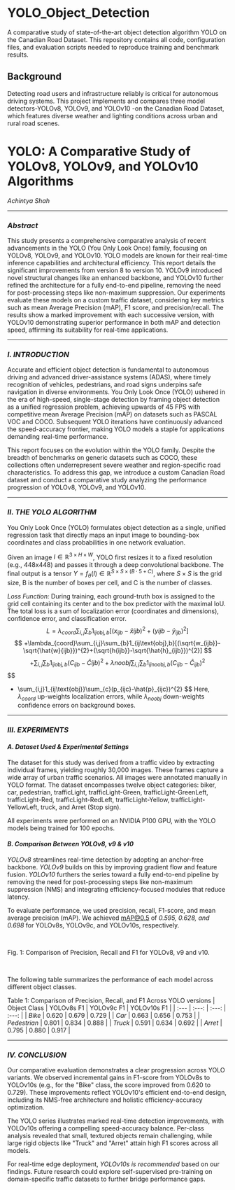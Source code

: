 # YOLO_Object_Detection
A comparative study of state-of-the-art object detection algorithm YOLO on the Canadian Road Dataset. This repository contains all code, configuration files, and evaluation scripts needed to reproduce training and benchmark results.

## Background
Detecting road users and infrastructure reliably is critical for autonomous driving systems. This project implements and compares three model detectors-YOLOv8, YOLOv9, and YOLOv10 -on the Canadian Road Dataset, which features diverse weather and lighting conditions across urban and rural road scenes.

# YOLO: A Comparative Study of YOLOv8, YOLOv9, and YOLOv10 Algorithms

*Achintya Shah*

---

### *Abstract*

This study presents a comprehensive comparative analysis of recent advancements in the YOLO (You Only Look Once) family, focusing on YOLOv8, YOLOv9, and YOLOv10. YOLO models are known for their real-time inference capabilities and architectural efficiency. This report details the significant improvements from version 8 to version 10. YOLOv9 introduced novel structural changes like an enhanced backbone, and YOLOv10 further refined the architecture for a fully end-to-end pipeline, removing the need for post-processing steps like non-maximum suppression. Our experiments evaluate these models on a custom traffic dataset, considering key metrics such as mean Average Precision (mAP), F1 score, and precision/recall. The results show a marked improvement with each successive version, with YOLOv10 demonstrating superior performance in both mAP and detection speed, affirming its suitability for real-time applications.

---

### *I. INTRODUCTION*

Accurate and efficient object detection is fundamental to autonomous driving and advanced driver-assistance systems (ADAS), where timely recognition of vehicles, pedestrians, and road signs underpins safe navigation in diverse environments. You Only Look Once (YOLO) ushered in the era of high-speed, single-stage detection by framing object detection as a unified regression problem, achieving upwards of 45 FPS with competitive mean Average Precision (mAP) on datasets such as PASCAL VOC and COCO. Subsequent YOLO iterations have continuously advanced the speed-accuracy frontier, making YOLO models a staple for applications demanding real-time performance.

This report focuses on the evolution within the YOLO family. Despite the breadth of benchmarks on generic datasets such as COCO, these collections often underrepresent severe weather and region-specific road characteristics. To address this gap, we introduce a custom Canadian Road dataset and conduct a comparative study analyzing the performance progression of YOLOv8, YOLOv9, and YOLOv10.

---

### *II. THE YOLO ALGORITHM*

You Only Look Once (YOLO) formulates object detection as a single, unified regression task that directly maps an input image to bounding-box coordinates and class probabilities in one network evaluation.

Given an image $I \in \mathbb{R}^{3 \times H \times W}$, YOLO first resizes it to a fixed resolution (e.g., 448x448) and passes it through a deep convolutional backbone. The final output is a tensor $Y = f_{\theta}(I) \in \mathbb{R}^{S \times S \times (B \cdot 5 + C)}$, where $S \times S$ is the grid size, B is the number of boxes per cell, and C is the number of classes.

*Loss Function:*
During training, each ground-truth box is assigned to the grid cell containing its center and to the box predictor with the maximal IoU. The total loss is a sum of localization error (coordinates and dimensions), confidence error, and classification error.
$$
L = \lambda_{coord}\sum_{i,j}\sum_{b}1_{ij\text{obj},b}[(x_{ijb}-\hat{x}{ijb})^{2}+(y{ijb}-\hat{y}_{ijb})^{2}]
$$
$$
+\lambda_{coord}\sum_{i,j}\sum_{b}1_{ij\text{obj},b}[(\sqrt{w_{ijb}}-\sqrt{\hat{w}{ijb}})^{2}+(\sqrt{h{ijb}}-\sqrt{\hat{h}_{ijb}})^{2}]
$$
$$
+\sum_{i,j}\sum_{b}1_{ij\text{obj},b}(C_{ijb}-\hat{C}{ijb})^{2} + \lambda{noobj}\sum_{i,j}\sum_{b}1_{ij\text{noobj},b}(C_{ijb}-\hat{C}_{ijb})^{2}
$$
$$
+ \sum_{i,j}1_{ij\text{obj}}\sum_{c}(p_{ijc}-\hat{p}_{ijc})^{2}
$$
Here, $\lambda_{coord}$ up-weights localization errors, while $\lambda_{noobj}$ down-weights confidence errors on background boxes.

---

### *III. EXPERIMENTS*

#### *A. Dataset Used & Experimental Settings*

The dataset for this study was derived from a traffic video by extracting individual frames, yielding roughly 30,000 images. These frames capture a wide array of urban traffic scenarios. All images were annotated manually in YOLO format. The dataset encompasses twelve object categories: biker, car, pedestrian, trafficLight, trafficLight-Green, trafficLight-GreenLeft, trafficLight-Red, trafficLight-RedLeft, trafficLight-Yellow, trafficLight-YellowLeft, truck, and Arret (Stop sign).

All experiments were performed on an NVIDIA P100 GPU, with the YOLO models being trained for 100 epochs.

#### *B. Comparison Between YOLOv8, v9 & v10*

*YOLOv8* streamlines real-time detection by adopting an anchor-free backbone. *YOLOv9* builds on this by improving gradient flow and feature fusion. *YOLOv10* furthers the series toward a fully end-to-end pipeline by removing the need for post-processing steps like non-maximum suppression (NMS) and integrating efficiency-focused modules that reduce latency.

To evaluate performance, we used precision, recall, F1-score, and mean average precision (mAP). We achieved mAP@0.5 of *0.595, 0.628, and 0.698* for YOLOv8s, YOLOv9c, and YOLOv10s, respectively.

<br>


Fig. 1: Comparison of Precision, Recall and F1 for YOLOv8, v9 and v10.

<br>

The following table summarizes the performance of each model across different object classes.

Table 1: Comparison of Precision, Recall, and F1 Across YOLO versions
| Object Class | YOLOv8s F1 | YOLOv9c F1 | YOLOv10s F1 |
| :--- | :---: | :---: | :---: |
| *Bike* | 0.620 | 0.679 | 0.729 |
| *Car* | 0.663 | 0.656 | 0.753 |
| *Pedestrian* | 0.801 | 0.834 | 0.888 |
| *Truck* | 0.591 | 0.634 | 0.692 |
| *Arret* | 0.795 | 0.880 | 0.917 |

---

### *IV. CONCLUSION*

Our comparative evaluation demonstrates a clear progression across YOLO variants. We observed incremental gains in F1-score from YOLOv8s to YOLOv10s (e.g., for the "Bike" class, the score improved from 0.620 to 0.729). These improvements reflect YOLOv10's efficient end-to-end design, including its NMS-free architecture and holistic efficiency-accuracy optimization.

The YOLO series illustrates marked real-time detection improvements, with YOLOv10s offering a compelling speed-accuracy balance. Per-class analysis revealed that small, textured objects remain challenging, while large rigid objects like "Truck" and "Arret" attain high F1 scores across all models.

For real-time edge deployment, *YOLOv10s is recommended* based on our findings. Future research could explore self-supervised pre-training on domain-specific traffic datasets to further bridge performance gaps.

